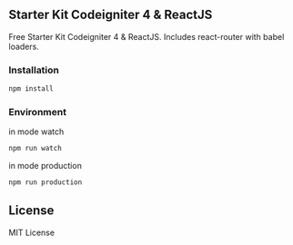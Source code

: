 ## Starter Kit Codeigniter 4 & ReactJS
Free Starter Kit Codeigniter 4 & ReactJS. Includes react-router with babel loaders.

### Installation
```bash
npm install
```
### Environment
in mode watch
```bash
npm run watch
```
in mode production
```bash
npm run production
```
## License
MIT License
